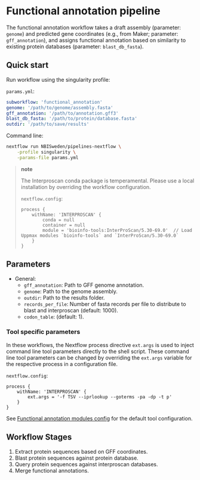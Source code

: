 # Functional annotation pipeline

The functional annotation workflow takes a draft assembly (parameter: `genome`) and
predicted gene coordinates (e.g., from Maker; parameter: `gff_annotation`), and assigns functional
annotation based on similarity to existing protein databases (parameter: `blast_db_fasta`).

## Quick start

Run workflow using the singularity profile:

`params.yml`:

```yml
subworkflow: 'functional_annotation'
genome: '/path/to/genome/assembly.fasta'
gff_annotation: '/path/to/annotation.gff3'
blast_db_fasta: '/path/to/protein/database.fasta'
outdir: '/path/to/save/results'
```

Command line:

```bash
nextflow run NBISweden/pipelines-nextflow \
    -profile singularity \
    -params-file params.yml
```

> **note**
>
> The Interproscan conda package is temperamental. Please use a local installation
> by overriding the workflow configuration.
>
> `nextflow.config`:
>
> ```nextflow
> process {
>     withName: 'INTERPROSCAN' {
>         conda = null
>         container = null
>         module = 'bioinfo-tools:InterProScan/5.30-69.0'  // Load Uppmax modules `bioinfo-tools` and `InterProScan/5.30-69.0`
>     }    
> }
> ```

## Parameters

- General:
  - `gff_annotation`:  Path to GFF genome annotation.
  - `genome`: Path to the genome assembly.
  - `outdir`: Path to the results folder.
  - `records_per_file`: Number of fasta records per file to distribute to blast and interproscan (default: 1000).
  - `codon_table`: (default: 1).

### Tool specific parameters

In these workflows, the Nextflow process directive `ext.args` is used to inject command line tool parameters directly to the shell script.
These command line tool parameters can be changed by overriding the `ext.args` variable for the respective process in a configuration file.

`nextflow.config`:

```nextflow
process {
    withName: 'INTERPROSCAN' {
        ext.args = '-f TSV --iprlookup --goterms -pa -dp -t p'
    }
}
```

See [Functional annotation modules config](../../config/functional_annotation_modules.config) for the default tool configuration.

## Workflow Stages

1. Extract protein sequences based on GFF coordinates.
2. Blast protein sequences against protein database.
3. Query protein sequences against interproscan databases.
4. Merge functional annotations.
